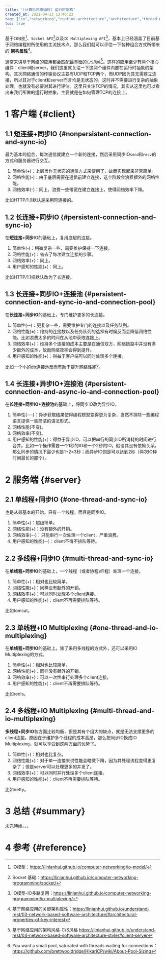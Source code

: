 ```yaml
---
title: '[计算机网络编程] 运行时架构'
created_at: 2021-04-23 13:46:23
tag: ["io","networking","runtime-architecture","architecture","thread-model"]
toc: true
---
```


基于`IO模型`[^io-model]、`Socket API`[^socket]以及`IO Multiplexing API`[^io-multiplexing]，基本上已经涵盖了目前基于网络编程的所使用的主流技术点。那么我们就可以评估一下各种组合方式所带来的 **架构属性**[^architectural-properties-of-key-interest]。

通常来讲基于网络的应用都会匹配最基础的`C/S风格`[^client-server]。这样的应用至少有两个核心组件：client和server，我们这里就关注一下这两个组件内部在运行时抽象的架构。其次网络通信的传输协议主要有UDP和TCP两个，而UDP因为其无需建立连接，所以其对于client和server而言均是无状态的，这时并不需要进行复杂的抽象处理，也就没有必要对其进行评估。这里只关注TCP的情况，其实从这里也可以看出来我们所做的运行时抽象，主要就是在如何管理TCP的连接上。

# 1 客户端 {#client}

## 1.1 短连接+同步IO {#nonpersistent-connection-and-sync-io}

最为基本的组合，每次通信就建立一个新的连接，然后采用同步IO`send`和`recv`的方式和服务器进行交互。

1. 简单性(+)：上层当作无状态的通信方式来使用了，故而实现起来非常简单。
2. 网络性能(-)：由于底层需要在通信前建立连接，这个阶段会浪费额外的网络性能。
3. 网络效率(-)：同上，浪费一些带宽在建立连接上，使得网络效率下降。

比如HTTP/1.0默认是采用短连接的。

## 1.2 长连接+同步IO {#persistent-connection-and-sync-io}

在**短连接+同步**IO的基础上，复用底层的连接。

1. 简单性(-)：稍微复杂一些，需要维护保持一下连接。
2. 网络性能(+)：省去了每次建立连接的步骤。
3. 网络效率(+)：同上。
4. 用户感知的性能(+)：同上。

比如HTTP/1.1把默认改为了长连接。

## 1.3 长连接+同步IO+连接池 {#persistent-connection-and-sync-io-and-connection-pool}

在**长连接+同步IO**的基础上，专门维护更多的长连接。

1. 简单性(--)：更复杂一些，需要维护专门的连接以及任务队列。
2. 网络性能(±)：维持的连接数以及任务队列的选择有时候反而会降低网络性能。比如浪费太多的时间在从池中获取连接上。
3. 网络效率(+)：维持多个连接的成本主要是在通信双方，网络链路中并没有多少额外的成本，故而网络效率会得到提升。
4. 用户感知的性能(+)：得益于客户端可以同时处理多个连接。

比如一个小的db连接池反而有助于提升网络性能[^pool-sizing]。

## 1.4 长连接+异步IO+连接池  {#persistent-connection-and-async-io-and-connection-pool}

在**长连接+同步IO+连接池**的基础上，将同步IO改为异步IO。

1. 简单性(---)：异步获取结果使得编程模型变得更为复杂，当然不排除一些编程语言提供一些简洁的语法形式。
2. 网络性能(不变)。
3. 网络效率(不变)。
4. 用户感知的性能(+)：得益于异步IO，可以把串行的同步IO所消耗的时间进行合并。比如一个操作需要一个1秒的IO和一个2秒的IO，假设其没有依赖关系，那么同步的情况下最少也是1+2=3秒；而异步IO则是可以达到2秒（两次IO种时间最长的那个）。

# 2 服务端 {#server}

## 2.1 单线程+同步IO {#one-thread-and-sync-io}

也是从最基本的开始。只有一个线程，而且是同步IO。

1. 简单性(+)：超级简单。
2. 网络性能(+)：没有额外的开销。
3. 网络效率(--)：只能串行一次处理一个client，严重浪费。
4. 用户感知的性能(--)：client不得不排队等待。

## 2.2 多线程+同步IO {#multi-thread-and-sync-io}

在**单线程+同步IO**的基础上，一个线程（或者协程\纤程）处理一个连接。

1. 简单性(+)：相对也比较简单。
2. 网络性能(+)：同样没有额外的开销。
3. 网络效率(+)：可以同时处理多个client连接。
4. 用户感知的性能(+)：client不再需要排队等待。

比如tomcat。

## 2.3 单线程+IO Multiplexing {#one-thread-and-io-multiplexing}

在**单线程+同步IO**的基础上。除了采用多线程的方式外，还可以采用IO Multiplexing的方式。

1. 简单性(+)：相对也比较简单。
2. 网络性能(+)：同样没有额外的开销。
3. 网络效率(+)：可以一次性串行处理多个client连接。
4. 用户感知的性能(+)：client不再需要排队等待。

比如redis。

## 2.4 多线程+IO Multiplexing {#multi-thread-and-io-multiplexing}

**多线程+同步IO**各方面比较均衡，但是其有个组大的缺点，就是无法支撑更多的client连接。原因在于维护多个线程的成本高昂，那么把同步IO换成IO Multiplexing，就可以享受到这两方面的优势了。

1. 简单性(+)：相对也比复杂。
2. 网络性能(+)：对于单一连接来说性能会略微下降，因为其处理流程变得更复杂了；但是server可以处理更多的并发了。
3. 网络效率(+)：可以同时并行处理多个client连接。
4. 用户感知的性能(+)：client不再需要排队等待。

比如netty。

# 3 总结 {#summary}

未完待续。。。

# 4 参考 {#reference}

[^io-model]:IO模型：<https://linianhui.github.io/computer-networking/io-model/>
[^socket]:Socket 基础：<https://linianhui.github.io/computer-networking-programming/socket/>
[^io-multiplexing]: IO模型-IO多路复用：<https://linianhui.github.io/computer-networking-programming/io-multiplexing/>
[^architectural-properties-of-key-interest]:基于网络应用的关键架构属性：<https://linianhui.github.io/understand-rest/03-network-based-software-architecture/#architectural-properties-of-key-interest>
[^client-server]:基于网络应用的架构风格-C/S风格
 <https://linianhui.github.io/understand-rest/04-network-based-software-architecture-style/#client-server>
[^pool-sizing]:You want a small pool, saturated with threads waiting for connections：<https://github.com/brettwooldridge/HikariCP/wiki/About-Pool-Sizing>